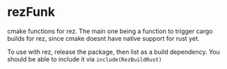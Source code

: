 # rezFunk
cmake functions for rez. The main one being a function to trigger cargo builds for rez, since cmake doesnt have native support for rust yet.

To use with rez, release the package, then list as a build dependency.
You should be able to include it via ```include(RezBuildRust)```
